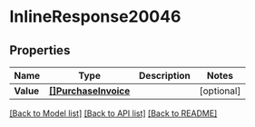 # InlineResponse20046

## Properties

Name | Type | Description | Notes
------------ | ------------- | ------------- | -------------
**Value** | [**[]PurchaseInvoice**](purchaseInvoice.md) |  | [optional] 

[[Back to Model list]](../README.md#documentation-for-models) [[Back to API list]](../README.md#documentation-for-api-endpoints) [[Back to README]](../README.md)


